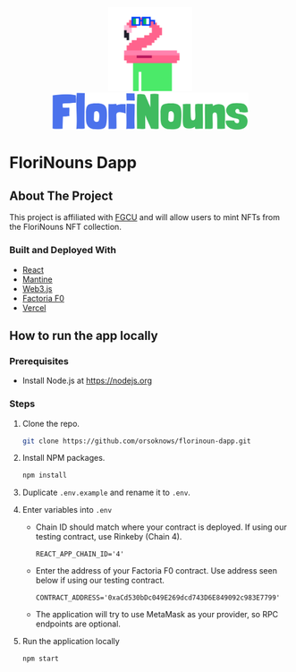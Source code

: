 <div align="center">
  <p align="center">
    <img src="./public/apple-touch-icon.png" width=150>
    <br/>
    <a href="https://florinouns-dapp.vercel.app/" target="blank"><img src="./src/assets/img/logo.png" width="350" alt="FloriNouns Logo" /></a>
  </p>
</div>

# FloriNouns Dapp

## About The Project

This project is affiliated with [FGCU](https://www.fgcu.edu/) and will allow users to mint NFTs from the FloriNouns NFT collection.

### Built and Deployed With

- [React](https://reactjs.org/)
- [Mantine](https://mantine.dev/)
- [Web3.js](https://github.com/ChainSafe/web3.js)
- [Factoria F0](https://factoria.app/)
- [Vercel](https://vercel.com/)

## How to run the app locally

### Prerequisites

- Install Node.js at https://nodejs.org

### Steps

1.  Clone the repo.

    ```sh
    git clone https://github.com/orsoknows/florinoun-dapp.git
    ```

2.  Install NPM packages.

    ```sh
    npm install
    ```

3.  Duplicate `.env.example` and rename it to `.env`.
4.  Enter variables into `.env`

    - Chain ID should match where your contract is deployed. If using our testing contract, use Rinkeby (Chain 4).

          REACT_APP_CHAIN_ID='4'

    - Enter the address of your Factoria F0 contract. Use address seen below if using our testing contract.

          CONTRACT_ADDRESS='0xaCd530bDc049E269dcd743D6E849092c983E7799'

    - The application will try to use MetaMask as your provider, so RPC endpoints are optional.

5.  Run the application locally
    ```js
    npm start
    ```

